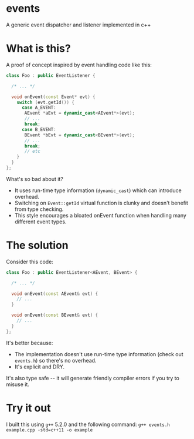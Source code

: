 # events

A generic event dispatcher and listener implemented in c++

# What is this?

A proof of concept inspired by event handling code like this:

```c++
class Foo : public EventListener {

  /* ... */

  void onEvent(const Event* evt) {
    switch (evt.getId()) {
      case A_EVENT:
       AEvent *aEvt = dynamic_cast<AEvent*>(evt);
       // ...
       break;
      case B_EVENT:
       BEvent *bEvt = dynamic_cast<BEvent*>(evt);
       // ...
       break;
       // etc
    }
  }
};
```

What's so bad about it?

* It uses run-time type information (`dynamic_cast`) which can introduce overhead.
* Switching on `Event::getId` virtual function is clunky and doesn't benefit from type checking.
* This style encourages a bloated onEvent function when handling many different event types.

# The solution

Consider this code:

```c++
class Foo : public EventListener<AEvent, BEvent> {

  /* ... */

  void onEvent(const AEvent& evt) {
    // ...
  }

  void onEvent(const BEvent& evt) {
    // ...
  }
};
```

It's better because:

* The implementation doesn't use run-time type information (check out `events.h`) so there's no overhead.
* It's explicit and DRY.

It's also type safe -- it will generate friendly compiler errors if you try to misuse it.

# Try it out

I built this using `g++` 5.2.0 and the following command: `g++ events.h example.cpp -std=c++11 -o example`
